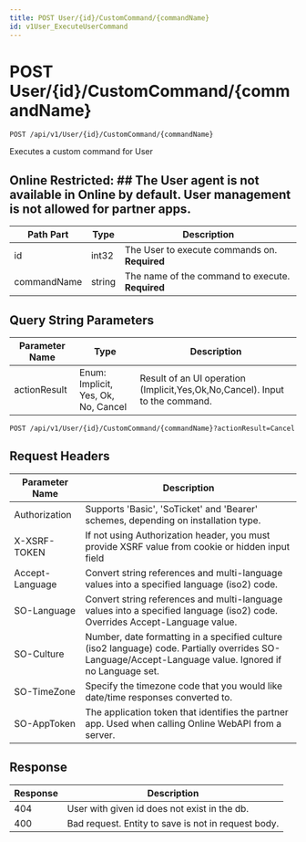 ```yaml
---
title: POST User/{id}/CustomCommand/{commandName}
id: v1User_ExecuteUserCommand
---
```


# POST User/{id}/CustomCommand/{commandName}

```http
POST /api/v1/User/{id}/CustomCommand/{commandName}
```

Executes a custom command for User



## Online Restricted: ## The User agent is not available in Online by default. User management is not allowed for partner apps.




| Path Part | Type | Description |
|-----------|------|-------------|
| id | int32 | The User to execute commands on. **Required** |
| commandName | string | The name of the command to execute. **Required** |


## Query String Parameters

| Parameter Name | Type |  Description |
|----------------|------|--------------|
| actionResult | Enum: Implicit, Yes, Ok, No, Cancel |  Result of an UI operation (Implicit,Yes,Ok,No,Cancel). Input to the command. |

```http
POST /api/v1/User/{id}/CustomCommand/{commandName}?actionResult=Cancel
```


## Request Headers

| Parameter Name | Description |
|----------------|-------------|
| Authorization  | Supports 'Basic', 'SoTicket' and 'Bearer' schemes, depending on installation type. |
| X-XSRF-TOKEN   | If not using Authorization header, you must provide XSRF value from cookie or hidden input field |
| Accept-Language | Convert string references and multi-language values into a specified language (iso2) code. |
| SO-Language | Convert string references and multi-language values into a specified language (iso2) code. Overrides Accept-Language value. |
| SO-Culture | Number, date formatting in a specified culture (iso2 language) code. Partially overrides SO-Language/Accept-Language value. Ignored if no Language set. |
| SO-TimeZone | Specify the timezone code that you would like date/time responses converted to. |
| SO-AppToken | The application token that identifies the partner app. Used when calling Online WebAPI from a server. |


## Response


| Response | Description |
|----------------|-------------|
| 404 | User with given id does not exist in the db. |
| 400 | Bad request. Entity to save is not in request body. |